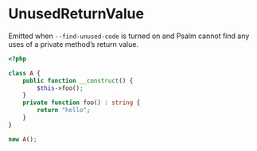 # UnusedReturnValue

Emitted when `--find-unused-code` is turned on and Psalm cannot find any uses of a private method’s return value.

```php
<?php

class A {
    public function __construct() {
        $this->foo();
    }
    private function foo() : string {
        return "hello";
    }
}

new A();
```
